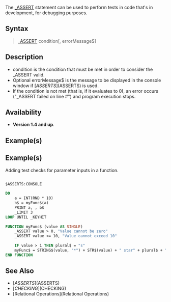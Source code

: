 The [_ASSERT](_ASSERT) statement can be used to perform tests in code that's in development, for debugging purposes.


## Syntax

> [_ASSERT](_ASSERT)  condition[,  errorMessage$]


## Description

* condition is the condition that must be met in order to consider the _ASSERT valid.
* Optional errorMessage$ is the message to be displayed in the console window if [$ASSERTS]($ASSERTS) is used.
* If the condition is not met (that is, if it evaluates to 0), an error occurs ("_ASSERT failed on line #") and program execution stops.


## Availability

* **Version 1.4 and up**.


## Example(s)

## Example(s)
 Adding test checks for parameter inputs in a function. 

```vb

$ASSERTS:CONSOLE
 
DO
    a = INT(RND * 10)
    b$ = myFunc$(a)
    PRINT a, , b$
    _LIMIT 3
LOOP UNTIL _KEYHIT
 
FUNCTION myFunc$ (value AS SINGLE)
    _ASSERT value > 0, "Value cannot be zero"
    _ASSERT value <= 10, "Value cannot exceed 10"
 
    IF value > 1 THEN plural$ = "s"
    myFunc$ = STRING$(value, "*") + STR$(value) + " star" + plural$ + " :-)"
END FUNCTION

```


## See Also

* [$ASSERTS]($ASSERTS)
* [$CHECKING]($CHECKING)
* [Relational Operations](Relational Operations)




